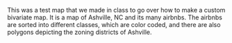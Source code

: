 This was a test map that we made in class to go over how to make a custom bivariate map. It is a map of Ashville, NC and its many airbnbs. The airbnbs are sorted into different classes, which are color coded, and there are also polygons depicting the zoning districts of Ashville. 
